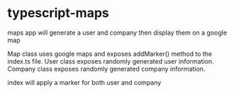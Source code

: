 # typescript-maps

maps app will generate a user and company then display them on a google map

Map class uses google maps and exposes addMarker() method to the index.ts file. 
User class exposes randomly generated user information.
Company class exposes randomly generated company information.

index will apply a marker for both user and company
